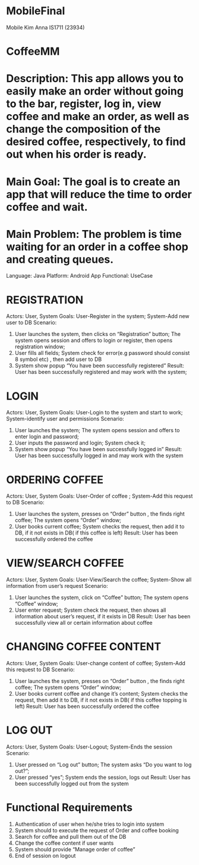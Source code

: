 # MobileFinal
Mobile Kim Anna IS1711 (23934)

# CoffeeMM
# Description: This app allows you to easily make an order without going to the bar, register, log in, view coffee and make an order, as well as change the composition of the desired coffee, respectively, to find out when his order is ready.
# Main Goal: The goal is to create an app that will reduce the time to order coffee and wait.
# Main Problem: The problem is time waiting for an order in a coffee shop and creating queues.
Language: Java
Platform: Android App
Functional: UseCase


# REGISTRATION
Actors: User, System
Goals: User-Register in the system; System-Add new user to DB
Scenario: 
1. User launches the system, then clicks on “Registration” button; The system opens session and offers to login or register, then opens registration window;
2. User fills all fields; System check for error(e.g password should consist 8 symbol etc) , then add user to DB
3. System show popup “You have been successfully registered”
Result: User has been successfully registered and may work with the system;
# LOGIN
Actors: User, System
Goals: User-Login to the system and start to work; System-identify user and permissions 
Scenario: 
1. User launches the system; The system opens session and offers to enter login and password;
2. User inputs the password and login; System check it;
3. System show popup “You have been successfully logged in”
Result: User has been successfully logged in and may work with the system
# ORDERING COFFEE
Actors: User, System
Goals: User-Order of coffee ; System-Add this request to DB
Scenario: 
1. User launches the system, presses on “Order” button , the finds right coffee; The system opens “Order” window;
2. User books current coffee; System checks the request, then add it to DB, if it not exists in DB( if this coffee is left)
Result: User has been successfully ordered the coffee
# VIEW/SEARCH COFFEE
 Actors: User, System
Goals: User-View/Search the coffee; System-Show all information from user’s request
Scenario: 
1. User launches the system, click on “Coffee” button; The system opens “Coffee” window;
2. User enter request; System check the request, then shows all information about user’s request, if it exists in DB
Result: User has been successfully view all or certain information about coffee
# CHANGING COFFEE CONTENT
Actors: User, System
Goals: User-change content of coffee; System-Add this request to DB
Scenario: 
1. User launches the system, presses on “Order” button , the finds right coffee; The system opens “Order” window;
2. User books current coffee and change it’s content; System checks the request, then add it to DB, if it not exists in DB( if this coffee topping is left)
Result: User has been successfully ordered the coffee
# LOG OUT
Actors: User, System
Goals: User-Logout; System-Ends the session 
Scenario: 
1. User pressed on “Log out” button; The system asks “Do you want to log out?”;
2. User pressed “yes”; System ends the session, logs out 
Result: User has been successfully logged out from the system


# Functional Requirements 
1. Authentication of user when he/she tries to login into system
2. System should to execute the request of Order and coffee booking
3. Search for coffee and pull them out of the DB
4. Change the coffee content if user wants
5. System should provide “Manage order of coffee”
6. End of session on logout
